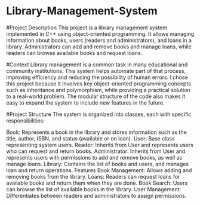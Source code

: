 # Library-Management-System
#Project Description
This project is a library management system implemented in C++ using object-oriented programming. It allows managing information about books, users (readers and administrators), and loans in a library. Administrators can add and remove books and manage loans, while readers can browse available books and request loans.

#Context
Library management is a common task in many educational and community institutions. This system helps automate part of that process, improving efficiency and reducing the possibility of human errors. I chose this project because it involves key object-oriented programming concepts such as inheritance and polymorphism, while providing a practical solution to a real-world problem. The modular structure of the code also makes it easy to expand the system to include new features in the future.

#Project Structure
The system is organized into classes, each with specific responsibilities:

Book: Represents a book in the library and stores information such as the title, author, ISBN, and status (available or on loan).
User: Base class representing system users.
Reader: Inherits from User and represents users who can request and return books.
Administrator: Inherits from User and represents users with permissions to add and remove books, as well as manage loans.
Library: Contains the list of books and users, and manages loan and return operations.
Features
Book Management: Allows adding and removing books from the library.
Loans: Readers can request loans for available books and return them when they are done.
Book Search: Users can browse the list of available books in the library.
User Management: Differentiates between readers and administrators to assign permissions.
